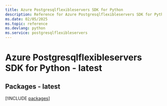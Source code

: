 ```yaml
---
title: Azure Postgresqlflexibleservers SDK for Python
description: Reference for Azure Postgresqlflexibleservers SDK for Python
ms.date: 02/05/2025
ms.topic: reference
ms.devlang: python
ms.service: postgresqlflexibleservers
---
```

# Azure Postgresqlflexibleservers SDK for Python - latest
## Packages - latest
[!INCLUDE [packages](postgresqlflexibleservers-index.md)]